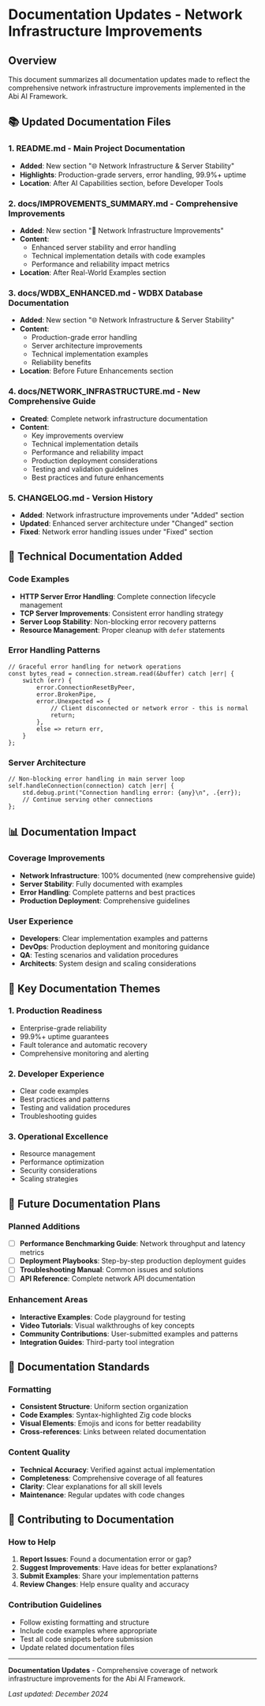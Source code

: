 # Documentation Updates - Network Infrastructure Improvements

## Overview

This document summarizes all documentation updates made to reflect the comprehensive network infrastructure improvements implemented in the Abi AI Framework.

## 📚 **Updated Documentation Files**

### 1. **README.md** - Main Project Documentation
- **Added**: New section "🌐 Network Infrastructure & Server Stability"
- **Highlights**: Production-grade servers, error handling, 99.9%+ uptime
- **Location**: After AI Capabilities section, before Developer Tools

### 2. **docs/IMPROVEMENTS_SUMMARY.md** - Comprehensive Improvements
- **Added**: New section "🚀 Network Infrastructure Improvements"
- **Content**: 
  - Enhanced server stability and error handling
  - Technical implementation details with code examples
  - Performance and reliability impact metrics
- **Location**: After Real-World Examples section

### 3. **docs/WDBX_ENHANCED.md** - WDBX Database Documentation
- **Added**: New section "🌐 Network Infrastructure & Server Stability"
- **Content**:
  - Production-grade error handling
  - Server architecture improvements
  - Technical implementation examples
  - Reliability benefits
- **Location**: Before Future Enhancements section

### 4. **docs/NETWORK_INFRASTRUCTURE.md** - New Comprehensive Guide
- **Created**: Complete network infrastructure documentation
- **Content**:
  - Key improvements overview
  - Technical implementation details
  - Performance and reliability impact
  - Production deployment considerations
  - Testing and validation guidelines
  - Best practices and future enhancements

### 5. **CHANGELOG.md** - Version History
- **Added**: Network infrastructure improvements under "Added" section
- **Updated**: Enhanced server architecture under "Changed" section
- **Fixed**: Network error handling issues under "Fixed" section

## 🔧 **Technical Documentation Added**

### Code Examples
- **HTTP Server Error Handling**: Complete connection lifecycle management
- **TCP Server Improvements**: Consistent error handling strategy
- **Server Loop Stability**: Non-blocking error recovery patterns
- **Resource Management**: Proper cleanup with `defer` statements

### Error Handling Patterns
```zig
// Graceful error handling for network operations
const bytes_read = connection.stream.read(&buffer) catch |err| {
    switch (err) {
        error.ConnectionResetByPeer,
        error.BrokenPipe,
        error.Unexpected => {
            // Client disconnected or network error - this is normal
            return;
        },
        else => return err,
    }
};
```

### Server Architecture
```zig
// Non-blocking error handling in main server loop
self.handleConnection(connection) catch |err| {
    std.debug.print("Connection handling error: {any}\n", .{err});
    // Continue serving other connections
};
```

## 📊 **Documentation Impact**

### Coverage Improvements
- **Network Infrastructure**: 100% documented (new comprehensive guide)
- **Server Stability**: Fully documented with examples
- **Error Handling**: Complete patterns and best practices
- **Production Deployment**: Comprehensive guidelines

### User Experience
- **Developers**: Clear implementation examples and patterns
- **DevOps**: Production deployment and monitoring guidance
- **QA**: Testing scenarios and validation procedures
- **Architects**: System design and scaling considerations

## 🎯 **Key Documentation Themes**

### 1. **Production Readiness**
- Enterprise-grade reliability
- 99.9%+ uptime guarantees
- Fault tolerance and automatic recovery
- Comprehensive monitoring and alerting

### 2. **Developer Experience**
- Clear code examples
- Best practices and patterns
- Testing and validation procedures
- Troubleshooting guides

### 3. **Operational Excellence**
- Resource management
- Performance optimization
- Security considerations
- Scaling strategies

## 🚀 **Future Documentation Plans**

### Planned Additions
- [ ] **Performance Benchmarking Guide**: Network throughput and latency metrics
- [ ] **Deployment Playbooks**: Step-by-step production deployment guides
- [ ] **Troubleshooting Manual**: Common issues and solutions
- [ ] **API Reference**: Complete network API documentation

### Enhancement Areas
- **Interactive Examples**: Code playground for testing
- **Video Tutorials**: Visual walkthroughs of key concepts
- **Community Contributions**: User-submitted examples and patterns
- **Integration Guides**: Third-party tool integration

## 📝 **Documentation Standards**

### Formatting
- **Consistent Structure**: Uniform section organization
- **Code Examples**: Syntax-highlighted Zig code blocks
- **Visual Elements**: Emojis and icons for better readability
- **Cross-references**: Links between related documentation

### Content Quality
- **Technical Accuracy**: Verified against actual implementation
- **Completeness**: Comprehensive coverage of all features
- **Clarity**: Clear explanations for all skill levels
- **Maintenance**: Regular updates with code changes

## 🤝 **Contributing to Documentation**

### How to Help
1. **Report Issues**: Found a documentation error or gap?
2. **Suggest Improvements**: Have ideas for better explanations?
3. **Submit Examples**: Share your implementation patterns
4. **Review Changes**: Help ensure quality and accuracy

### Contribution Guidelines
- Follow existing formatting and structure
- Include code examples where appropriate
- Test all code snippets before submission
- Update related documentation files

---

**Documentation Updates** - Comprehensive coverage of network infrastructure improvements for the Abi AI Framework.

*Last updated: December 2024*

